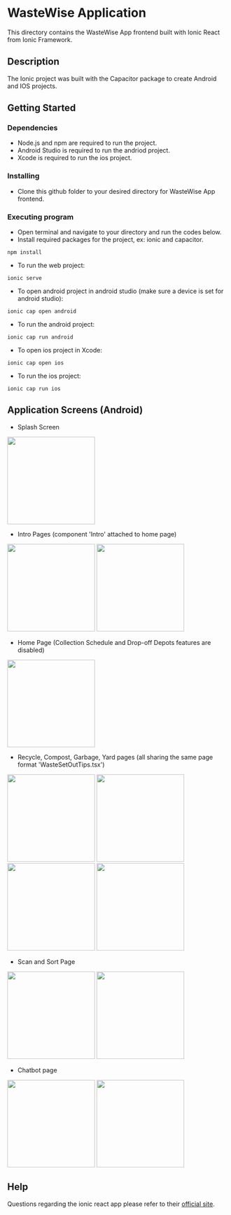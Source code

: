 # WasteWise Application

This directory contains the WasteWise App frontend built with Ionic React from Ionic Framework.

## Description

The Ionic project was built with the Capacitor package to create Android and IOS projects.

## Getting Started

### Dependencies

* Node.js and npm are required to run the project.
* Android Studio is required to run the andriod project.
* Xcode is required to run the ios project.

### Installing

* Clone this github folder to your desired directory for WasteWise App frontend.

### Executing program

* Open terminal and navigate to your directory and run the codes below.
* Install required packages for the project, ex: ionic and capacitor.
```
npm install
```
* To run the web project:
```
ionic serve
```
* To open android project in android studio (make sure a device is set for android studio):
```
ionic cap open android
```
* To run the android project:
```
ionic cap run android
```
* To open ios project in Xcode:
```
ionic cap open ios
```
* To run the ios project:
```
ionic cap run ios
```
## Application Screens (Android)
* Splash Screen
<p float="left">
    <img src='screenshots_android/Splash.png' width='200'>
</p>

* Intro Pages (component 'Intro' attached to home page)
<p float="left">
  <img src='screenshots_android/Intro1.png' width='200'>
  <img src='screenshots_android/Intro2.png' width='200'>
</p>

* Home Page (Collection Schedule and Drop-off Depots features are disabled)
<p float="left">
  <img src='screenshots_android/Home.png' width='200'>
</p>

* Recycle, Compost, Garbage, Yard pages (all sharing the same page format 'WasteSetOutTips.tsx')
<p float="left">
  <img src='screenshots_android/Recycle.png' width='200'>
  <img src='screenshots_android/Compost.png' width='200'>
  <img src='screenshots_android/Garbage.png' width='200'>
  <img src='screenshots_android/Yard.png' width='200'>
</p>

* Scan and Sort Page
<p float="left">
  <img src='screenshots_android/Scan&Sort.png' width='200'>
  <img src='screenshots_android/Scan&SortResult.png' width='200'>
</p>

* Chatbot page
<p float="left">
  <img src='screenshots_android/Chatbot_Intro.png' width='200'>
  <img src='screenshots_android/Chatbot.png' width='200'>
</p>

## Help

Questions regarding the ionic react app please refer to their [official site](https://ionicframework.com/docs/react).
